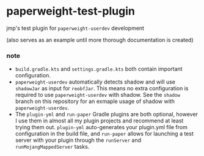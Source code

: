 # paperweight-test-plugin

jmp's test plugin for `paperweight-userdev` development

(also serves as an example until more thorough documentation is created)

### note

- `build.gradle.kts` and `settings.gradle.kts` both contain important configuration.
- `paperweight-userdev` automatically detects shadow and will use `shadowJar` as input for `reobfJar`. This means no extra configuration is required to use `paperweight-userdev` with shadow. See the `shadow` branch on this repository for an exmaple usage of shadow with `paperweight-userdev`.
- The `plugin-yml` and `run-paper` Gradle plugins are both optional, however I use them in almost all my plugin projects and recommend at least trying them out. `plugin-yml` auto-generates your plugin.yml file from configuration in the build file, and `run-paper` allows for launching a test server with your plugin through the `runServer` and `runMojangMappedServer` tasks.
